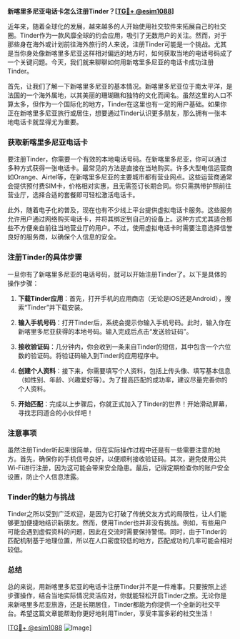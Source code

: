 **新喀里多尼亚电话卡怎么注册Tinder？[[TG💪+ @esim1088](https://t.me/s/esim1088)]**

近年来，随着全球化的发展，越来越多的人开始使用社交软件来拓展自己的社交圈。Tinder作为一款风靡全球的约会应用，吸引了无数用户的关注。然而，对于那些身在海外或计划前往海外旅行的人来说，注册Tinder可能是一个挑战。尤其是当你身处像新喀里多尼亚这样相对偏远的地方时，如何获取当地的电话号码成了一个关键问题。今天，我们就来聊聊如何用新喀里多尼亚的电话卡成功注册Tinder。

首先，让我们了解一下新喀里多尼亚的基本情况。新喀里多尼亚位于南太平洋，是法国的一个海外属地，以其美丽的珊瑚礁和独特的文化而闻名。虽然这里的人口不算太多，但作为一个国际化的地方，Tinder在这里也有一定的用户基础。如果你正在新喀里多尼亚旅行或居住，想要通过Tinder认识更多朋友，那么拥有一张本地电话卡就显得尤为重要。

### 获取新喀里多尼亚电话卡

要注册Tinder，你需要一个有效的本地电话号码。在新喀里多尼亚，你可以通过多种方式获得一张电话卡。最常见的方法是直接在当地购买。许多大型电信运营商如Orange、Airtel等，在新喀里多尼亚的主要城市都有营业网点。这些运营商通常会提供预付费SIM卡，价格相对实惠，且无需签订长期合同。你只需携带护照前往营业厅，选择合适的套餐即可轻松激活电话卡。

此外，随着电子化的普及，现在也有不少线上平台提供虚拟电话卡服务。这些服务允许用户通过网络购买电话卡，并将其绑定到自己的设备上。这种方式尤其适合那些不方便亲自前往当地营业厅的用户。不过，使用虚拟电话卡时需要注意选择信誉良好的服务商，以确保个人信息的安全。

### 注册Tinder的具体步骤

一旦你有了新喀里多尼亚的电话号码，就可以开始注册Tinder了。以下是具体的操作步骤：

1. **下载Tinder应用**：首先，打开手机的应用商店（无论是iOS还是Android），搜索“Tinder”并下载安装。

2. **输入手机号码**：打开Tinder后，系统会提示你输入手机号码。此时，输入你在新喀里多尼亚获得的本地号码。输入完成后点击“发送验证码”。

3. **接收验证码**：几分钟内，你会收到一条来自Tinder的短信，其中包含一个六位数的验证码。将验证码输入到Tinder的应用程序中。

4. **创建个人资料**：接下来，你需要填写个人资料，包括上传头像、填写基本信息（如性别、年龄、兴趣爱好等）。为了提高匹配的成功率，建议尽量完善你的个人资料。

5. **开始匹配**：完成以上步骤后，你就正式加入了Tinder的世界！开始滑动屏幕，寻找志同道合的小伙伴吧！

### 注意事项

虽然注册Tinder听起来很简单，但在实际操作过程中还是有一些需要注意的地方。首先，确保你的手机信号良好，以便顺利接收验证码。其次，避免使用公共Wi-Fi进行注册，因为这可能会带来安全隐患。最后，记得定期检查你的账户安全设置，防止个人信息泄露。

### Tinder的魅力与挑战

Tinder之所以受到广泛欢迎，是因为它打破了传统交友方式的局限性，让人们能够更加便捷地结识新朋友。然而，使用Tinder也并非没有挑战。例如，有些用户可能会遇到虚假资料的问题，因此在交流时需要保持警惕。同时，由于Tinder的匹配机制基于地理位置，所以在人口密度较低的地方，匹配成功的几率可能会相对较低。

### 总结

总的来说，用新喀里多尼亚的电话卡注册Tinder并不是一件难事。只要按照上述步骤操作，结合当地实际情况灵活应对，你就能轻松开启Tinder之旅。无论你是来新喀里多尼亚旅游，还是长期居住，Tinder都能为你提供一个全新的社交平台。希望这篇文章能帮助你更好地利用Tinder，享受丰富多彩的社交生活！

[[TG💪+ @esim1088](https://t.me/s/esim1088) ![Image](https://i.postimg.cc/4NQfJmqS/Snipaste-2025-05-13-00-14-12.png)]